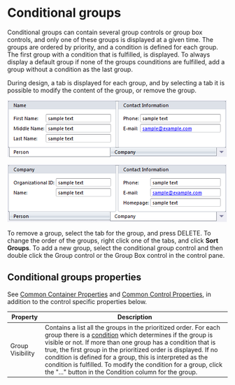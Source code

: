 # Conditional groups

Conditional groups can contain several group controls or group box controls, and only one of these groups is displayed at a given time. The groups are ordered by priority, and a condition is defined for each group. The first group with a condition that is fulfilled, is displayed. To always display a default group if none of the groups counditions are fulfilled, add a group without a condition as the last group.

During design, a tab is displayed for each group, and by selecting a tab it is possible to modify the content of the group, or remove the group.

![IDF2E4AF2540A6400D.png](media/IDF2E4AF2540A6400D.png)

![ID25E5F0AE4DFB464D.png](media/ID25E5F0AE4DFB464D.png)

To remove a group, select the tab for the group, and press DELETE. To change the order of the groups, right click one of the tabs, and click **Sort Groups**. To add a new group, select the conditional group control and then double click the Group control or the Group Box control in the control pane.


## Conditional groups properties

See [Common Container Properties](common-container-properties.md) and [Common Control Properties](../common-control-properties.md), in addition to the control specific properties below.

Property                 | Description
-------------------------|--------------------------------
Group Visibility         | Contains a list all the groups in the prioritized order. For each group there is a [condition](../../../../../common-concepts/conditions.md) which determines if the group is visible or not. If more than one group has a condition that is true, the first group in the prioritized order is displayed. If no condition is defined for a group, this is interpreted as the condition is fulfilled. To modify the condition for a group, click the "..." button in the Condition column for the group.
